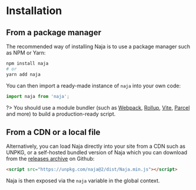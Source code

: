 # Installation

## From a package manager

The recommended way of installing Naja is to use a package manager such as NPM or Yarn:

```bash
npm install naja
# or
yarn add naja
```

You can then import a ready-made instance of `naja` into your own code:

```js
import naja from 'naja';
```

?> You should use a module bundler (such as [Webpack](https://webpack.js.org), [Rollup](https://rollupjs.org), [Vite](https://vitejs.dev), [Parcel](https://parceljs.org) and more) to build a production-ready script. 

## From a CDN or a local file

Alternatively, you can load Naja directly into your site from a CDN such as UNPKG, or a self-hosted bundled version of Naja which you can download from the [releases archive](https://github.com/jiripudil/Naja/releases) on Github:

```html
<script src="https://unpkg.com/naja@2/dist/Naja.min.js"></script>
```

Naja is then exposed via the `naja` variable in the global context.
